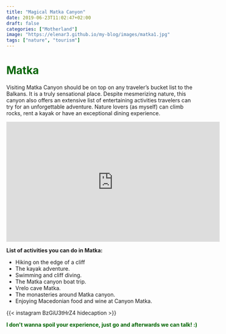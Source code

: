 ```yaml
---
title: "Magical Matka Canyon"
date: 2019-06-23T11:02:47+02:00
draft: false
categories: ["Motherland"]
image: "https://elenar3.github.io/my-blog/images/matka1.jpg"
tags: ["nature", "tourism"]
---
```


<h1 style="color:darkgreen;">Matka</h1>

<p>Visiting Matka Canyon should be on top on any traveler’s bucket list to the Balkans. It is a truly sensational place. Despite mesmerizing nature, this canyon also offers an extensive list of entertaining activities travelers can try for an unforgettable adventure. Nature lovers (as myself) can climb rocks, rent a kayak or have an exceptional dining experience.</p>


<iframe width="560" height="315" src="https://www.youtube.com/embed/k2WxTXdP5fs" frameborder="0" allow="accelerometer; autoplay; encrypted-media; gyroscope; picture-in-picture" allowfullscreen></iframe>

<b>List of activities you can do in Matka:</b>

* Hiking on the edge of a cliff
* The kayak adventure. 
* Swimming and cliff diving. 
* The Matka canyon boat trip. 
* Vrelo cave Matka. 
* The monasteries around Matka canyon. 
* Enjoying Macedonian food and wine at Canyon Matka.


{{< instagram BzGiU3tHrZ4 hidecaption >}}

<b><p style="color:darkgreen;">I don't wanna spoil your experience, just go and afterwards we can talk! :)</p></b>


